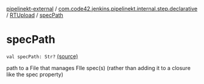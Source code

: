 [pipelinekt-external](../../index.md) / [com.code42.jenkins.pipelinekt.internal.step.declarative](../index.md) / [RTUpload](index.md) / [specPath](./spec-path.md)

# specPath

`val specPath: Str?` [(source)](https://github.com/code42/pipelinekt/tree/master/internal/src/main/kotlin/com/code42/jenkins/pipelinekt/internal/step/declarative/RTUpload.kt#L27)

path to a File that manages FIle spec(s) (rather than adding it to a closure like the spec property)


